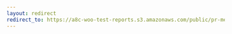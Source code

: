 ```yaml
---
layout: redirect
redirect_to: https://a8c-woo-test-reports.s3.amazonaws.com/public/pr-merge/38402/api/index.html
---
```

